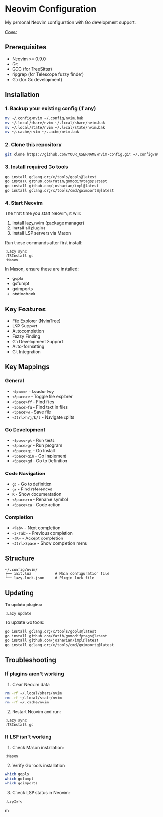 # Neovim Configuration

My personal Neovim configuration with Go development support.

[Cover](./cover.png)

## Prerequisites

- Neovim >= 0.9.0
- Git
- GCC (for TreeSitter)
- ripgrep (for Telescope fuzzy finder)
- Go (for Go development)

## Installation

### 1. Backup your existing config (if any)

```bash
mv ~/.config/nvim ~/.config/nvim.bak
mv ~/.local/share/nvim ~/.local/share/nvim.bak
mv ~/.local/state/nvim ~/.local/state/nvim.bak
mv ~/.cache/nvim ~/.cache/nvim.bak
```

### 2. Clone this repository

```bash
git clone https://github.com/YOUR_USERNAME/nvim-config.git ~/.config/nvim
```

### 3. Install required Go tools

```bash
go install golang.org/x/tools/gopls@latest
go install github.com/fatih/gomodifytags@latest
go install github.com/josharian/impl@latest
go install golang.org/x/tools/cmd/goimports@latest
```

### 4. Start Neovim

The first time you start Neovim, it will:

1. Install lazy.nvim (package manager)
2. Install all plugins
3. Install LSP servers via Mason

Run these commands after first install:

```vi
:Lazy sync
:TSInstall go
:Mason
```

In Mason, ensure these are installed:

- gopls
- gofumpt
- goimports
- staticcheck

## Key Features

- File Explorer (NvimTree)
- LSP Support
- Autocompletion
- Fuzzy Finding
- Go Development Support
- Auto-formatting
- Git Integration

## Key Mappings

### General

- `<Space>` - Leader key
- `<Space>e` - Toggle file explorer
- `<Space>ff` - Find files
- `<Space>fg` - Find text in files
- `<Space>w` - Save file
- `<Ctrl>h/j/k/l` - Navigate splits

### Go Development

- `<Space>gt` - Run tests
- `<Space>gr` - Run program
- `<Space>gi` - Go Install
- `<Space>gim` - Go Implement
- `<Space>gd` - Go to Definition

### Code Navigation

- `gd` - Go to definition
- `gr` - Find references
- `K` - Show documentation
- `<Space>rn` - Rename symbol
- `<Space>ca` - Code action

### Completion

- `<Tab>` - Next completion
- `<S-Tab>` - Previous completion
- `<CR>` - Accept completion
- `<Ctrl>Space` - Show completion menu

## Structure

```
~/.config/nvim/
├── init.lua           # Main configuration file
└── lazy-lock.json     # Plugin lock file
```

## Updating

To update plugins:

```vim
:Lazy update
```

To update Go tools:

```bash
go install golang.org/x/tools/gopls@latest
go install github.com/fatih/gomodifytags@latest
go install github.com/josharian/impl@latest
go install golang.org/x/tools/cmd/goimports@latest
```

## Troubleshooting

### If plugins aren't working

1. Clear Neovim data:

```bash
rm -rf ~/.local/share/nvim
rm -rf ~/.local/state/nvim
rm -rf ~/.cache/nvim
```

2. Restart Neovim and run:

```vim
:Lazy sync
:TSInstall go
```

### If LSP isn't working

1. Check Mason installation:

```vim
:Mason
```

2. Verify Go tools installation:

```bash
which gopls
which gofumpt
which goimports
```

3. Check LSP status in Neovim:

```vim
:LspInfo
```
m
